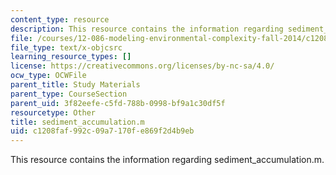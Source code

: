 ```yaml
---
content_type: resource
description: This resource contains the information regarding sediment_accumulation.m.
file: /courses/12-086-modeling-environmental-complexity-fall-2014/c1208faf992c09a7170fe869f2d4b9eb_sediment_accumulation.m
file_type: text/x-objcsrc
learning_resource_types: []
license: https://creativecommons.org/licenses/by-nc-sa/4.0/
ocw_type: OCWFile
parent_title: Study Materials
parent_type: CourseSection
parent_uid: 3f82eefe-c5fd-788b-0998-bf9a1c30df5f
resourcetype: Other
title: sediment_accumulation.m
uid: c1208faf-992c-09a7-170f-e869f2d4b9eb
---
```

This resource contains the information regarding sediment_accumulation.m.